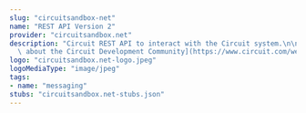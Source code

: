 ```yaml
---
slug: "circuitsandbox-net"
name: "REST API Version 2"
provider: "circuitsandbox.net"
description: "Circuit REST API to interact with the Circuit system.\n\n[Learn more\
  \ about the Circuit Development Community](https://www.circuit.com/web/developers/home)"
logo: "circuitsandbox.net-logo.jpeg"
logoMediaType: "image/jpeg"
tags:
- name: "messaging"
stubs: "circuitsandbox.net-stubs.json"
---
```

